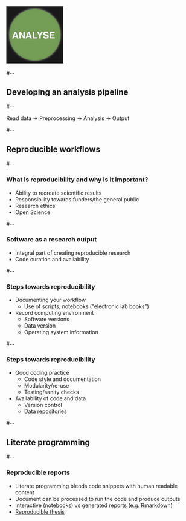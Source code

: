 <div class="splash">
<img src="img/data_lifecycle_analyse.png" width="30%" />
</div>

#--

## Developing an analysis pipeline

#--

<div class="splash r-fit-text">
<span class="fragment highlight-current-red">Read data</span> &#x2192;
<span class="fragment highlight-current-red">Preprocessing</span> &#x2192;
<span class="fragment highlight-current-red">Analysis</span> &#x2192;
<span class="fragment highlight-current-red">Output</span>
</div>


<!-- - Read data -->
<!-- - Preprocessing -->
<!--   - Cleaning -->
<!--   - Merging -->
<!-- - Analysis -->
<!-- - Output -->
<!--   - Figures -->
<!--   - Tables -->

#--

## Reproducible workflows

#--

### What is reproducibility and why is it important?

<ul>
<li class="fragment fade-in">
Ability to recreate scientific results
</li>
<li class="fragment fade-in">
Responsibility towards funders/the general public
</li>
<li class="fragment fade-in">
Research ethics
</li>
<li class="fragment fade-in">
Open Science
</li>
</ul>


#--

### Software as a research output

<ul>
<li class="fragment fade-in">
Integral part of creating reproducible research
</li>
<li class="fragment fade-in">
Code curation and availability
</li>
</ul>

#--

### Steps towards reproducibility

<ul>
<li class="fragment fade-in">
Documenting your workflow
<ul>
<li>
Use of scripts, notebooks ("electronic lab books")
</li>
</ul>
</li>
<li class="fragment fade-in">
Record computing environment
<ul>
<li>
Software versions
</li>
<li>
Data version
</li>
<li>
Operating system information
</li>
</ul>
</li>
</ul>

#--

### Steps towards reproducibility

<ul>
<li>
Good coding practice
<ul>
<li>
Code style and documentation
</li>
<li>
Modularity/re-use
</li>
<li>
Testing/sanity checks
</li>
</ul>
</li>
<li class="fragment fade-in">
Availability of code and data
<ul>
<li>
Version control
</li>
<li>
Data repositories
</li>
</ul>
</li>
</ul>

#--

## Literate programming

#--

### Reproducible reports

- Literate programming blends code snippets with human readable content
- Document can be processed to run the code and produce outputs
- Interactive (notebooks) vs generated reports (e.g. Rmarkdown)
- [Reproducible thesis](https://github.com/philmikejones/thesis)
